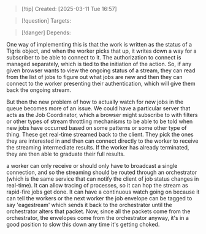 
>[!tip] Created: [2025-03-11 Tue 16:57]

>[!question] Targets: 

>[!danger] Depends: 

One way of implementing this is that the work is written as the status of a Tigris object, and when the worker picks that up, it writes down a way for a subscriber to be able to connect to it. The authorization to connect is managed separately, which is tied to the initiation of the action. So, if any given browser wants to view the ongoing status of a stream, they can read from the list of jobs to figure out what jobs are new and then they can connect to the worker presenting their authentication, which will give them back the ongoing stream.

But then the new problem of how to actually watch for new jobs in the queue becomes more of an issue. We could have a particular server that acts as the Job Coordinator, which a browser might subscribe to with filters or other types of stream throttling mechanisms to be able to be told when new jobs have occurred based on some patterns or some other type of thing. These get real-time streamed back to the client. They pick the ones they are interested in and then can connect directly to the worker to receive the streaming intermediate results. If the worker has already terminated, they are then able to graduate their full results. 

a worker can only receive or should only have to broadcast a single connection, and so the streaming should be routed through an orchestrator (which is the same service that can notify the client of job status changes in real-time). It can allow tracing of processes, so it can hop the stream as rapid-fire jobs get done. It can have a continuous watch going on because it can tell the workers or the next worker the job envelope can be tagged to say 'eagestream' which sends it back to the orchestrator until the orchestrator alters that packet. Now, since all the packets come from the orchestrator, the envelopes come from the orchestrator anyway, it's in a good position to slow this down any time it's getting choked. 